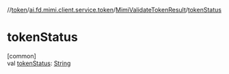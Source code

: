 //[token](../../../index.md)/[ai.fd.mimi.client.service.token](../index.md)/[MimiValidateTokenResult](index.md)/[tokenStatus](token-status.md)

# tokenStatus

[common]\
val [tokenStatus](token-status.md): [String](https://kotlinlang.org/api/core/kotlin-stdlib/kotlin/-string/index.html)

